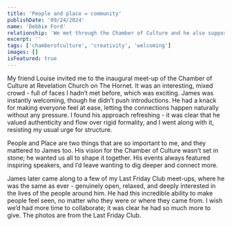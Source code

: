 ```yaml
---
title: 'People and place = community'
publishDate: '09/24/2024'
name: 'Debbie Ford'
relationship: 'We met through the Chamber of Culture and he also supported my networking group, Last Friday Club.'
excerpt: ''
tags: ['chamberofculture', 'creativity', 'welcoming']
images: []
isFeatured: true
---
```


My friend Louise invited me to the inaugural meet-up of the Chamber of Culture at Revelation Church on The Hornet. It was an interesting, mixed crowd - full of faces I hadn’t met before, which was exciting. James was instantly welcoming, though he didn’t push introductions. He had a knack for making everyone feel at ease, letting the connections happen naturally without any pressure. I found his approach refreshing - it was clear that he valued authenticity and flow over rigid formality, and I went along with it, resisting my usual urge for structure.

People and Place are two things that are so important to me, and they mattered to James too. His vision for the Chamber of Culture wasn’t set in stone; he wanted us all to shape it together. His events always featured inspiring speakers, and I’d leave wanting to dig deeper and connect more.

James later came along to a few of my Last Friday Club meet-ups, where he was the same as ever - genuinely open, relaxed, and deeply interested in the lives of the people around him. He had this incredible ability to make people feel seen, no matter who they were or where they came from. I wish we’d had more time to collaborate; it was clear he had so much more to give. The photos are from the Last Friday Club.